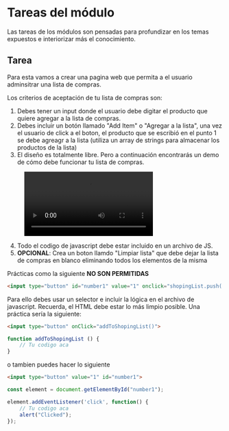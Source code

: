 # Tareas del módulo

Las tareas de los módulos son pensadas para profundizar en los temas expuestos e interiorizar más el conocimiento. 

## Tarea

Para esta vamos a crear una pagina web que permita a el usuario adminsitrar una lista de compras.

Los criterios de aceptación de tu lista de compras son:

1. Debes tener un input donde el usuario debe digitar el producto que quiere agregar a la lista de compras.
2. Debes incluir un botón llamado "Add Item" o "Agregar a la lista", una vez el usuario de click a el boton, el producto que se escribió en el punto 1 se debe agreagr a la lista (utiliza un array de strings para almacenar los productos de la lista)
3. El diseño es totalmente libre. Pero a continuación encontrarás un demo de cómo debe funcionar tu lista de compras. 

<figure class="video_container">
 <video controls="true" allowfullscreen="true">
 <source src="../resources/shoping_list.mov" type="video/mov">
 </video>
</figure>

4. Todo el codigo de javascript debe estar incluido en un archivo de JS. 
5. **OPCIONAL**: Crea un boton llamdo "Limpiar lista" que debe dejar la lista de compras en blanco eliminando todos los elementos de la misma

Prácticas como la siguiente **NO SON PERMITIDAS**

```html
<input type="button" id="number1" value="1" onclick="shopingList.push('Item')">
```

Para ello debes usar un selector e incluir la lógica en el archivo de javascript. Recuerda, el HTML debe estar lo más limpio posible. Una práctica sería la siguiente:

```html
<input type="button" onClick="addToShopingList()">
```

```javascript 
function addToShopingList () {
    // Tu codigo aca
}
```

o tambien puedes hacer lo siguiente


```html
<input type="button" value="1" id="number1">
```

```javascript 
const element = document.getElementById("number1");

element.addEventListener('click', function() {
    // Tu codigo aca
    alert("Clicked");
});
```
